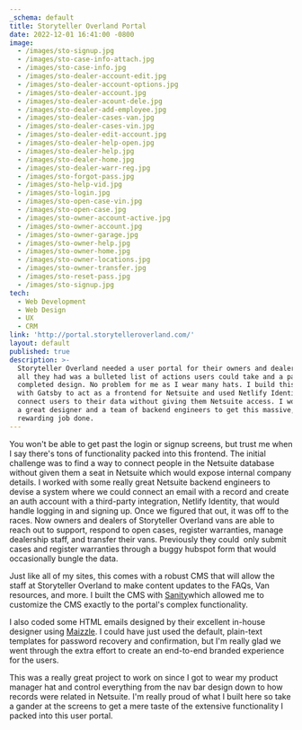 ```yaml
---
_schema: default
title: Storyteller Overland Portal
date: 2022-12-01 16:41:00 -0800
image:
  - /images/sto-signup.jpg
  - /images/sto-case-info-attach.jpg
  - /images/sto-case-info.jpg
  - /images/sto-dealer-account-edit.jpg
  - /images/sto-dealer-account-options.jpg
  - /images/sto-dealer-account.jpg
  - /images/sto-dealer-acount-dele.jpg
  - /images/sto-dealer-add-employee.jpg
  - /images/sto-dealer-cases-van.jpg
  - /images/sto-dealer-cases-vin.jpg
  - /images/sto-dealer-edit-account.jpg
  - /images/sto-dealer-help-open.jpg
  - /images/sto-dealer-help.jpg
  - /images/sto-dealer-home.jpg
  - /images/sto-dealer-warr-reg.jpg
  - /images/sto-forgot-pass.jpg
  - /images/sto-help-vid.jpg
  - /images/sto-login.jpg
  - /images/sto-open-case-vin.jpg
  - /images/sto-open-case.jpg
  - /images/sto-owner-account-active.jpg
  - /images/sto-owner-account.jpg
  - /images/sto-owner-garage.jpg
  - /images/sto-owner-help.jpg
  - /images/sto-owner-home.jpg
  - /images/sto-owner-locations.jpg
  - /images/sto-owner-transfer.jpg
  - /images/sto-reset-pass.jpg
  - /images/sto-signup.jpg
tech:
  - Web Development
  - Web Design
  - UX
  - CRM
link: 'http://portal.storytelleroverland.com/'
layout: default
published: true
description: >-
  Storyteller Overland needed a user portal for their owners and dealers, but
  all they had was a bulleted list of actions users could take and a partially
  completed design. No problem for me as I wear many hats. I build this portal
  with Gatsby to act as a frontend for Netsuite and used Netlify Identity to
  connect users to their data without giving them Netsuite access. I worked with
  a great designer and a team of backend engineers to get this massive, but
  rewarding job done.  
---
```

You won't be able to get past the login or signup screens, but trust me when I say there's tons of functionality packed into this frontend. The initial challenge was to find a way to connect people in the Netsuite database without given them a seat in Netsuite which would expose internal company details. I worked with some really great Netsuite backend engineers to devise a system where we could connect an email with a record and create an auth account with a third-party integration, Netlify Identity, that would handle logging in and signing up. Once we figured that out, it was off to the races. Now owners and dealers of Storyteller Overland vans are able to reach out to support, respond to open cases, register warranties, manage dealership staff, and transfer their vans. Previously they could&nbsp; only submit cases and register warranties through a buggy hubspot form that would occasionally bungle the data.&nbsp;

Just like all of my sites, this comes with a robust CMS that will allow the staff at Storyteller Overland to make content updates to the FAQs, Van resources, and more. I built the CMS with [Sanity](https://www.sanity.io/)which allowed me to customize the CMS exactly to the portal's complex functionality.&nbsp;

I also coded some HTML emails designed by their excellent in-house designer using [Maizzle](https://maizzle.com/). I could have just used the default, plain-text templates for password recovery and confirmation, but I'm really glad we went through the extra effort to create an end-to-end branded experience for the users.&nbsp;

This was a really great project to work on since I got to wear my product manager hat and control everything from the nav bar design down to how records were related in Netsuite. I'm really proud of what I built here so take a gander at the screens to get a mere taste of the extensive functionality I packed into this user portal.&nbsp;
